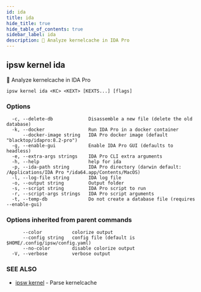 ```yaml
---
id: ida
title: ida
hide_title: true
hide_table_of_contents: true
sidebar_label: ida
description: 🚧 Analyze kernelcache in IDA Pro
---
```

## ipsw kernel ida

🚧 Analyze kernelcache in IDA Pro

```
ipsw kernel ida <KC> <KEXT> [KEXTS...] [flags]
```

### Options

```
  -c, --delete-db             Disassemble a new file (delete the old database)
  -k, --docker                Run IDA Pro in a docker container
      --docker-image string   IDA Pro docker image (default "blacktop/idapro:8.2-pro")
  -g, --enable-gui            Enable IDA Pro GUI (defaults to headless)
  -e, --extra-args strings    IDA Pro CLI extra arguments
  -h, --help                  help for ida
  -p, --ida-path string       IDA Pro directory (darwin default: /Applications/IDA Pro */ida64.app/Contents/MacOS)
  -l, --log-file string       IDA log file
  -o, --output string         Output folder
  -s, --script string         IDA Pro script to run
  -r, --script-args strings   IDA Pro script arguments
  -t, --temp-db               Do not create a database file (requires --enable-gui)
```

### Options inherited from parent commands

```
      --color           colorize output
      --config string   config file (default is $HOME/.config/ipsw/config.yaml)
      --no-color        disable colorize output
  -V, --verbose         verbose output
```

### SEE ALSO

* [ipsw kernel](/docs/cli/ipsw/kernel)	 - Parse kernelcache

